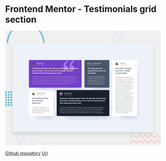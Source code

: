 # Frontend Mentor - Testimonials grid section

![Design preview for the Testimonials grid section coding challenge](./preview.jpg)

[Github repository](https://github.com/barriedirk/frontend-mentor-exercise-07-testimonials-grid-section)
[Url]()